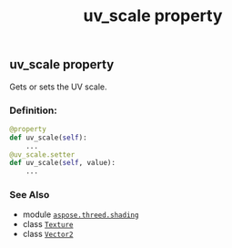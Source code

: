 ﻿---
title: uv_scale property
second_title: Aspose.3D for Python via .NET API References
description: 
type: docs
weight: 210
url: /aspose.threed.shading/texture/uv_scale/
is_root: false
---

## uv_scale property


Gets or sets the UV scale.
### Definition:
```python
@property
def uv_scale(self):
    ...
@uv_scale.setter
def uv_scale(self, value):
    ...
```

### See Also
* module [`aspose.threed.shading`](../../)
* class [`Texture`](/3d/python-net/aspose.threed.shading/texture)
* class [`Vector2`](/3d/python-net/aspose.threed.utilities/vector2)
